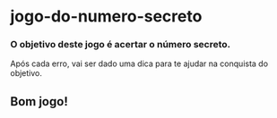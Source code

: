 # jogo-do-numero-secreto 


### O objetivo deste jogo é acertar o número secreto. 
Após cada erro, vai ser dado uma dica para te ajudar na conquista do objetivo.


## Bom jogo! 
